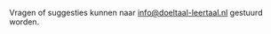 <title>Doeltaal Leertaal</title>

Vragen of suggesties kunnen naar [info@doeltaal-leertaal.nl](mailto://info@doeltaal-leertaal.nl) gestuurd worden.

